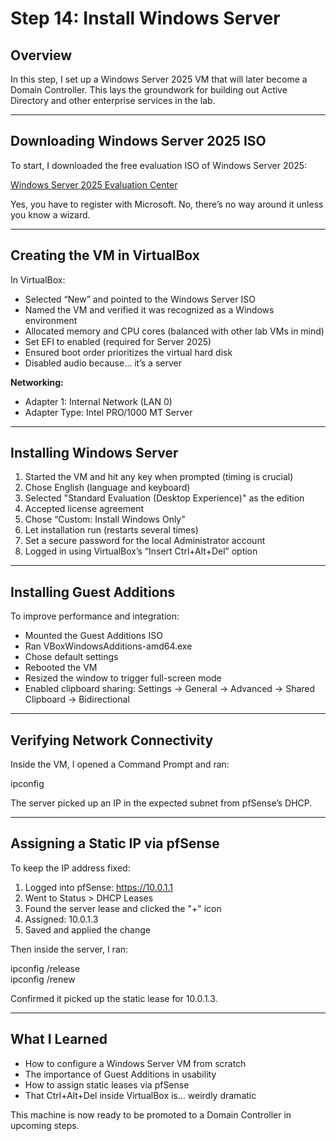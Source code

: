 # Step 14: Install Windows Server

## Overview

In this step, I set up a Windows Server 2025 VM that will later become a Domain Controller. This lays the groundwork for building out Active Directory and other enterprise services in the lab.

---

## Downloading Windows Server 2025 ISO

To start, I downloaded the free evaluation ISO of Windows Server 2025:

[Windows Server 2025 Evaluation Center](https://www.microsoft.com/en-us/evalcenter/evaluate-windows-server-2025)

Yes, you have to register with Microsoft. No, there’s no way around it unless you know a wizard.

---

## Creating the VM in VirtualBox

In VirtualBox:

- Selected “New” and pointed to the Windows Server ISO
- Named the VM and verified it was recognized as a Windows environment
- Allocated memory and CPU cores (balanced with other lab VMs in mind)
- Set EFI to enabled (required for Server 2025)
- Ensured boot order prioritizes the virtual hard disk
- Disabled audio because… it’s a server

**Networking:**

- Adapter 1: Internal Network (LAN 0)
- Adapter Type: Intel PRO/1000 MT Server

---

## Installing Windows Server

1. Started the VM and hit any key when prompted (timing is crucial)
2. Chose English (language and keyboard)
3. Selected "Standard Evaluation (Desktop Experience)" as the edition
4. Accepted license agreement
5. Chose “Custom: Install Windows Only”
6. Let installation run (restarts several times)
7. Set a secure password for the local Administrator account
8. Logged in using VirtualBox’s “Insert Ctrl+Alt+Del” option

---

## Installing Guest Additions

To improve performance and integration:

- Mounted the Guest Additions ISO
- Ran VBoxWindowsAdditions-amd64.exe
- Chose default settings
- Rebooted the VM
- Resized the window to trigger full-screen mode
- Enabled clipboard sharing: Settings → General → Advanced → Shared Clipboard → Bidirectional

---

## Verifying Network Connectivity

Inside the VM, I opened a Command Prompt and ran:

ipconfig

The server picked up an IP in the expected subnet from pfSense’s DHCP.

---

## Assigning a Static IP via pfSense

To keep the IP address fixed:

1. Logged into pfSense: https://10.0.1.1
2. Went to Status > DHCP Leases
3. Found the server lease and clicked the "+" icon
4. Assigned: 10.0.1.3
5. Saved and applied the change

Then inside the server, I ran:

ipconfig /release  
ipconfig /renew

Confirmed it picked up the static lease for 10.0.1.3.

---

## What I Learned

- How to configure a Windows Server VM from scratch
- The importance of Guest Additions in usability
- How to assign static leases via pfSense
- That Ctrl+Alt+Del inside VirtualBox is… weirdly dramatic

This machine is now ready to be promoted to a Domain Controller in upcoming steps.
